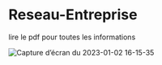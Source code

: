 # Reseau-Entreprise

lire le pdf pour toutes les informations

![Capture d’écran du 2023-01-02 16-15-35](https://user-images.githubusercontent.com/97361977/210250341-f66ac1a6-69b1-48e8-b45c-cb207544db8e.png)
